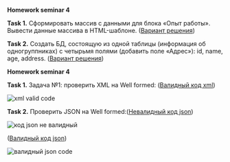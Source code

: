 **Homework seminar 4**

**Task 1.** Сформировать массив с данными для блока «Опыт работы». Вывести данные массива в HTML-шаблоне. ([Вариант решения](https://github.com/ArtemGit007/Web-Tech-Seminar5-Homework/blob/master/homework.html))

**Task 2.** Создать БД, состоящую из одной таблицы (информация об одногруппниках) с четырьмя полями (добавить поле «Адрес»): id, name, age, address. ([Вариант решения](https://github.com/ArtemGit007/Web-Tech-Seminar5-Homework/blob/master/Homeworks%20Seminar5.sql))


**Homework seminar 4**


**Task 1.** Задача №1: проверить XML на Well formed: ([Валидный код xml]())

![xml valid code](https://user-images.githubusercontent.com/119147958/235380428-7ae10251-f999-45ce-9a71-e0f94bc0f601.png)





**Task 2.**  Проверить JSON на Well formed:([Невалидный код json]())  


![код json не валидный](https://user-images.githubusercontent.com/119147958/235380479-0bb1b355-2337-454d-af46-0727ab27bf2e.png)




([Валидный код json]())



![валидный json code](https://user-images.githubusercontent.com/119147958/235380467-5c9881e6-bbb3-4817-88e1-636d0a1a2841.png)
